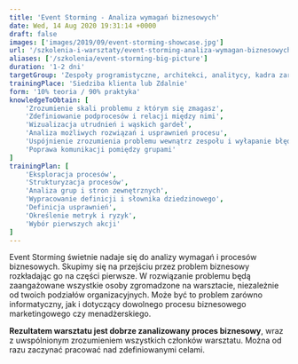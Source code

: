 ```yaml
---
title: 'Event Storming - Analiza wymagań biznesowych'
date: Wed, 14 Aug 2020 19:31:14 +0000
draft: false
images: ['images/2019/09/event-storming-showcase.jpg']
url: '/szkolenia-i-warsztaty/event-storming-analiza-wymagan-biznesowych'
aliases: ['/szkolenia/event-storming-big-picture']
duration: '1-2 dni'
targetGroup: 'Zespoły programistyczne, architekci, analitycy, kadra zarządzająca'
trainingPlace: 'Siedziba klienta lub Zdalnie'
form: '10% teoria / 90% praktyka'
knowledgeToObtain: [
    'Zrozumienie skali problemu z którym się zmagasz', 
    'Zdefiniowanie podprocesów i relacji między nimi', 
    'Wizualizacja utrudnień i wąskich gardeł', 
    'Analiza możliwych rozwiązań i usprawnień procesu', 
    'Uspójnienie zrozumienia problemu wewnątrz zespołu i wyłapanie błędów', 
    'Poprawa komunikacji pomiędzy grupami'
]
trainingPlan: [
    'Eksploracja procesów', 
    'Strukturyzacja procesów', 
    'Analiza grup i stron zewnętrznych',
    'Wypracowanie definicji i słownika dziedzinowego',
    'Definicja usprawnień', 
    'Określenie metryk i ryzyk', 
    'Wybór pierwszych akcji'
]
---
```

Event Storming świetnie nadaje się do analizy wymagań i procesów biznesowych. Skupimy się na przejściu przez problem biznesowy rozkładając go na części pierwsze. W rozwiązanie problemu będą zaangażowane wszystkie osoby zgromadzone na warsztacie, niezależnie od twoich podziałów organizacyjnych. Może być to problem zarówno informatyczny, jak i dotyczący dowolnego procesu biznesowego marketingowego czy menadżerskiego.

**Rezultatem warsztatu jest dobrze zanalizowany proces biznesowy**, wraz z uwspólnionym zrozumieniem wszystkich członków warsztatu. Można od razu zaczynać pracować nad zdefiniowanymi celami. 